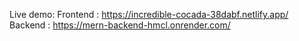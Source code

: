 Live demo: 
Frontend : https://incredible-cocada-38dabf.netlify.app/
Backend : https://mern-backend-hmcl.onrender.com/
